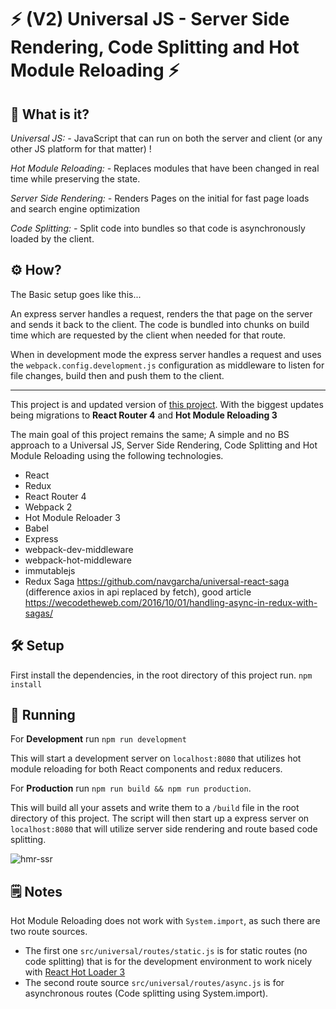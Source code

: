 # ⚡ (V2) Universal JS - Server Side Rendering, Code Splitting and Hot Module Reloading ⚡

## 💭 What is it?
*Universal JS: -*
JavaScript that can run on both the server and client (or any other JS platform for that matter) !

*Hot Module Reloading: -*
Replaces modules that have been changed in real time while preserving the state.

*Server Side Rendering: -*
Renders Pages on the initial for fast page loads and search engine optimization

*Code Splitting: -*
Split code into bundles so that code is asynchronously loaded by the client.

## ⚙ How?

The Basic setup goes like this...

An express server handles a request, renders the that page on the server and sends
it back to the client. The code is bundled into chunks on build time which are requested
by the client when needed for that route.

When in development mode the express server handles a request and uses the `webpack.config.development.js`
configuration as middleware to listen for file changes, build then and push them to the client.

---

This project is and updated version of [this project](https://github.com/Alex-ray/universal-hmr-ssr-react-redux). With the biggest updates being migrations to **React Router 4** and **Hot Module Reloading 3**

The main goal of this project remains the same; A simple and no BS approach to a
Universal JS, Server Side Rendering, Code Splitting and Hot Module Reloading using
the following technologies.

- React
- Redux
- React Router 4
- Webpack 2
- Hot Module Reloader 3
- Babel
- Express
- webpack-dev-middleware
- webpack-hot-middleware
- immutablejs
- Redux Saga https://github.com/navgarcha/universal-react-saga (difference axios in api replaced by fetch), good article https://wecodetheweb.com/2016/10/01/handling-async-in-redux-with-sagas/

## 🛠 Setup
First install the dependencies, in the root directory of this project run.
`npm install`

## 🤖 Running
For **Development** run `npm run development`

This will start a development server on `localhost:8080` that utilizes hot module
reloading for both React components and redux reducers.

For **Production** run `npm run build && npm run production`.

This will build all your assets and write them to a `/build` file in the root directory of this project. The script will then start up a express server on `localhost:8080` that will utilize server side rendering and route based code splitting.

![hmr-ssr](https://cloud.githubusercontent.com/assets/2454928/18360529/39573fe2-75b3-11e6-8a06-75bc2664e98d.gif)

## 🗒 Notes

Hot Module Reloading does not work with `System.import`, as such there are two route sources.
- The first one `src/universal/routes/static.js` is for static routes (no code splitting) that is for the development environment to work nicely with [React Hot Loader 3](https://github.com/gaearon/react-hot-loader)
- The second route source `src/universal/routes/async.js` is for asynchronous routes (Code splitting using System.import).
